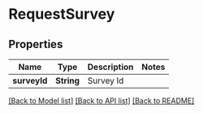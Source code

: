 # RequestSurvey

## Properties
Name | Type | Description | Notes
------------ | ------------- | ------------- | -------------
**surveyId** | **String** | Survey Id | 

[[Back to Model list]](../README.md#documentation-for-models) [[Back to API list]](../README.md#documentation-for-api-endpoints) [[Back to README]](../README.md)


